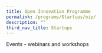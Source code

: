 ```yaml
---
title: Open Innovation Programme
permalink: /programs/Startups/oip/
description: ""
third_nav_title: Startups
---
```

Events - webinars and workshops